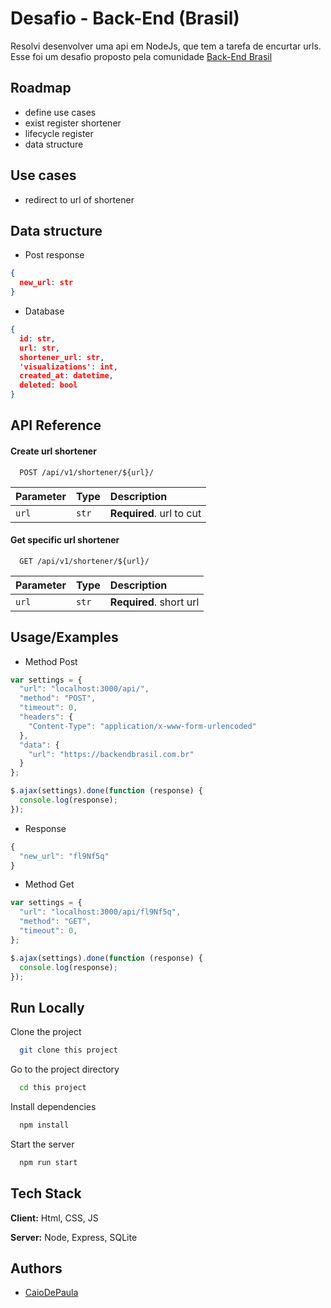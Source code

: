 
# Desafio - Back-End (Brasil)

Resolvi desenvolver uma api em NodeJs, que tem a tarefa de encurtar urls. Esse foi um desafio proposto pela comunidade [Back-End Brasil](https://github.com/backend-br/desafios)


## Roadmap

- define use cases
- exist register shortener
- lifecycle register
- data structure


## Use cases

- redirect to url of shortener


## Data structure

- Post response
```json
{
  new_url: str  
}
```

- Database
```json
{
  id: str,
  url: str,
  shortener_url: str,
  'visualizations': int,
  created_at: datetime,
  deleted: bool
}
```



## API Reference

#### Create url shortener

```http
  POST /api/v1/shortener/${url}/
```

| Parameter | Type     | Description                       |
| :-------- | :------- | :-------------------------------- |
| `url`      | `str` | **Required**. url to cut |


#### Get specific url shortener

```http
  GET /api/v1/shortener/${url}/
```

| Parameter | Type     | Description                       |
| :-------- | :------- | :-------------------------------- |
| `url`      | `str` | **Required**. short url |



## Usage/Examples

- Method Post
```javascript
var settings = {
  "url": "localhost:3000/api/",
  "method": "POST",
  "timeout": 0,
  "headers": {
    "Content-Type": "application/x-www-form-urlencoded"
  },
  "data": {
    "url": "https://backendbrasil.com.br"
  }
};

$.ajax(settings).done(function (response) {
  console.log(response);
});
```

- Response
```javascript
{
  "new_url": "fl9Nf5q"
}
```

- Method Get
```javascript
var settings = {
  "url": "localhost:3000/api/fl9Nf5q",
  "method": "GET",
  "timeout": 0,
};

$.ajax(settings).done(function (response) {
  console.log(response);
});
```


## Run Locally

Clone the project

```bash
  git clone this project
```

Go to the project directory

```bash
  cd this project
```

Install dependencies

```bash
  npm install
```

Start the server

```bash
  npm run start
```


## Tech Stack

**Client:** Html, CSS, JS

**Server:** Node, Express, SQLite

## Authors

- [CaioDePaula](https://www.github.com/CaioDePaula)
